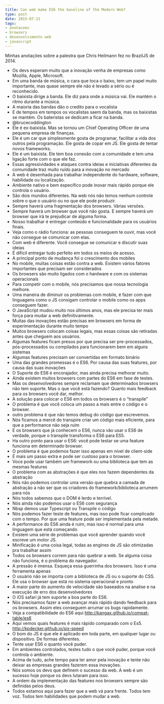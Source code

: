 ```yaml
---
title: Can web make ES6 the baseline of the Modern Web?
type: post
date: 2015-07-21
tags:
- anotacoes
- browsers
- desenvolvimento web
- javascript
---
```


Minhas anotações sobre a palestra que Chris Heilmann fez no BrazilJS de 2014.

- Os devs esperam muito que a inovação venha de empresas como Mozilla, Apple, Microsoft.
- Em uma banda de música, o cara que toca o baixo, tem um papel muito importante, mas quase sempre ele não é levado a sério ou é reconhecido.
- O baixista dirige a banda. Ele diz para onde a música vai. Ele mantém o ritmo durante a música.
- A maioria das bandas dão o credito para o vocalista
- E de tempos em tempos os vocalistas saem da banda, mas os baixistas se mantém. Os bateristas se dedicam a ficar na banda.
- @brucecoddington
- Ele é ex-baixista. Mas se tornou um Chief Operating Officer de uma pequena empresa de finanças.
- Ele é um car que simplesmente gosta de programar, facilitar a vida dos outros pela programação. Ele gosta de copar em JS. Ele gosta de tentar novos frameworks.
- Ele é um baixista. Ele tem boa conexão com a comunidade e tem uma ligação forte com o que ele faz.
- Essas agressividades e ataques contra ideias e iniciativas diferentes da comunidade traz muito ruído para a inovação no mercado
- A web é desenhada para trabalhar independente do hardware, software, habilidade ou localização.
- Ambiente nativo e bem específico pode inovar mais rápido porque ele controla o usuário.
- São dois mundos diferentes. Na web nós não temos nenhum controle sobre o que o usuário ou no que ele pode produzir.
- Sempre haverá uma fragmentação dos browsers. Várias versões. 
- Sempre haverá um browser que você não gosta. E sempre haverá um browser que irá te prejudicar de alguma forma.
- Nosso trabalhar é entregar conteúdo e funcionalidade para os usuários finais.
- Veja como o rádio funciona: as pessoas conseguem te ouvir, mas você não consegue se comunicar com elas.
- Com web é diferente. Você consegue se comunicar e discutir suas ideias
- É difícil entregar tudo perfeito em todos os meios de acesso.
- A principal ponto de mudança foi o crescimento dos mobiles
- No mobile, muitas coisas estão contra a web. Existem vários fatores importantes que precisam ser considerados
- Os browsers são muito ligados com o hardware e com os sistemas operacionais
- Para competir com o mobile, nós precisamos que nossa tecnologia melhore.
- Uma maneira de diminuir os problemas com mobile, é fazer com que linguagens como o JS consigam controlar o mobile como os apps conseguem fazer.
- O JavaScript mudou muito nos últimos anos, mas ele precisa ter mais força para mudar a web definitivamente.
- Muitas das inovações estão precisas em browsers em forma de experimentação durante muito tempo
- Muitos browsers colocam coisas legais, mas essas coisas são retiradas antes que cheguem aos usuários.
- Algumas features ficam presos por que precisa ser pre-processados, pós-processados ou compilados para funcionarem bem em alguns sistemas
- Algumas features precisam ser convertidas em formato binário
- Uma das grandes promessas é o ES6. Por causa das suas features, por causa das suas inovações
- O Suporte do ES6 é encorajador, mas ainda precisa melhorar muito.
- Ainda existem muitos browsers com partes do ES6 em fase de testes.
- Mas os desenvolvedores sempre reclamam que determinados browsers não tem suporte. Mas o que você está fazendo? Quanto mais feedback para os browsers você dar, melhor.
- A solução para colocar o ES6 em todos os browsers é o “transpile”
- O problema é que você coloca um passo a mais entre o código e o browser.
- outro problema é que não temos debug do código que escrevemos. 
- Nós ficamos a mercê do transpire criar um código mais eficiente, para que a performance não seja ruim
- E os browsers que já conhecem o ES6, nunca vão usar o ES6 de verdade, porque o transpile  transforma o ES6 para ES5.
- Ha outro ponto para usar o ES6: você pode testar se uma feature funciona em determinado browser.
- O problema é que podemos fazer isso apenas em nível de client-side
- É mais um passo extra e pode ser custoso para o browser.
- Voce pode usar também um framework ou uma biblioteca que tem as mesmas features
- O problema com as abstrações é que eles nos fazem dependentes da abstração
- Nós não podemos controlar uma versão que quebra a camada de abstração a não ser que os criadores do framework/biblioteca arrumem para nós
- Nós todos sabemos que o DOM é lerdo e terrível.
- Nós ainda não podemos usar o ES6 com segurança 
- Nbsp demos usar Typescript ou Transpile o código
- Nós podemos fazer teste de features, mas isso pode ficar complicado com o tempo. Por que uma feature pode ser implementada pela metade.
- A performance do ES6 ainda é ruim, mas isso é normal para uma linguagem que está começando
- Existem uma série de problemas que você aprender quando você escreve um motor JS.
- Minificação é uma coisa legal, todas as engines de JS são otimizadas pra trabalhar assim
- Todos os browsers correm para não quebrar a web. Se alguma coisa não funciona, é o problema do navegador.
- A pressão é imensa. Esqueça essa guerrinha dos browsers. Isso é uma ferramenta apenas
- O usuário não se importa com a biblioteca de JS ou o suporte do CSS. Ele usa o browser que está no sistema operacional e pronto
- A maior parte do aumento de velocidade são baseados na analise e na execução de erro dos desenvolvedores
- O iOS safari já tem suporte a boa parte do ES6. 
- Nós precisamos fazer a web avançar mais rápido dando feedback para os browsers. Assim eles conseguem arrumar os bugs rapidamente.
- Veja a compatibilidade do ES6 aqui http://kangax.github.io/compat-table/es6
- Aqui vemos quais features é mais rápido comparado com o Es5. http://kpdecker.github.io/six-speed
- O bom do JS é que ele é aplicado em toda parte, em qualquer lugar ou dispositivo. De formas diferentes.
- Tente usar ES6 o quanto você puder. 
- Em ambientes controlados, testes tudo o que você puder, porque você controla o ambiente.
- Acima de tudo, ache tempo para ter amor pela inovação e tente não deixar as empresas grandes fazerem essa inovações.
- Nós somos os devs que definem o sucesso da web. A web é um sucesso hoje porque os devs lutaram para isso.
- A ordem da implementação das features nos browsers sempre são definidas pelos deus.
- Todos estamos aqui para fazer que a web vá para frente. Todos tem voz. Todos tem habilidades que podem mudar a web.